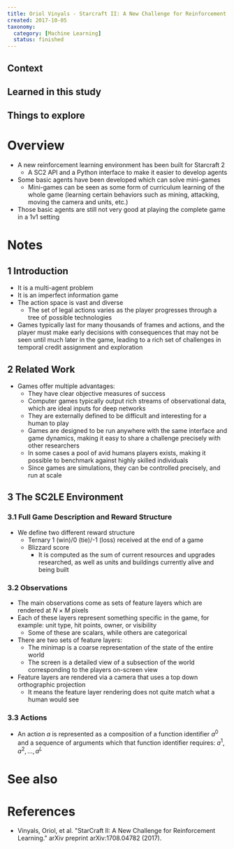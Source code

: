 ```yaml
---
title: Oriol Vinyals - Starcraft II: A New Challenge for Reinforcement Learning (2017)
created: 2017-10-05
taxonomy:
  category: [Machine Learning]
  status: finished
---
```


## Context

## Learned in this study

## Things to explore

# Overview
* A new reinforcement learning environment has been built for Starcraft 2
	* A SC2 API and a Python interface to make it easier to develop agents
* Some basic agents have been developed which can solve mini-games
	* Mini-games can be seen as some form of curriculum learning of the whole game (learning certain behaviors such as mining, attacking, moving the camera and units, etc.)
* Those basic agents are still not very good at playing the complete game in a 1v1 setting

# Notes
## 1 Introduction
* It is a multi-agent problem
* It is an imperfect information game
* The action space is vast and diverse
	* The set of legal actions varies as the player progresses through a tree of possible technologies
* Games typically last for many thousands of frames and actions, and the player must make early decisions with consequences that may not be seen until much later in the game, leading to a rich set of challenges in temporal credit assignment and exploration

## 2 Related Work
* Games offer multiple advantages:
	* They have clear objective measures of success
	* Computer games typically output rich streams of observational data, which are ideal inputs for deep networks
	* They are externally defined to be difficult and interesting for a human to play
	* Games are designed to be run anywhere with the same interface and game dynamics, making it easy to share a challenge precisely with other researchers
	* In some cases a pool of avid humans players exists, making it possible to benchmark against highly skilled individuals
	* Since games are simulations, they can be controlled precisely, and run at scale

## 3 The SC2LE Environment
### 3.1 Full Game Description and Reward Structure
* We define two different reward structure
	* Ternary 1 (win)/0 (tie)/-1 (loss) received at the end of a game
	* Blizzard score
		* It is computed as the sum of current resources and upgrades researched, as well as units and buildings currently alive and being built

### 3.2 Observations
* The main observations come as sets of feature layers which are rendered at $N \times M$ pixels
* Each of these layers represent something specific in the game, for example: unit type, hit points, owner, or visibility
	* Some of these are scalars, while others are categorical
* There are two sets of feature layers:
	* The minimap is a coarse representation of the state of the entire world
	* The screen is a detailed view of a subsection of the world corresponding to the players on-screen view
* Feature layers are rendered via a camera that uses a top down orthographic projection
	* It means the feature layer rendering does not quite match what a human would see

### 3.3 Actions
* An action $a$ is represented as a composition of a function identifier $a^0$ and a sequence of arguments which that function identifier requires: $a^1, a^2, \dots, a^L$

# See also

# References
* Vinyals, Oriol, et al. "StarCraft II: A New Challenge for Reinforcement Learning." arXiv preprint arXiv:1708.04782 (2017).